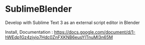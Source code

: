 SublimeBlender
==============

Develop with Sublime Text 3 as an external script editor in Blender

Install, Documentation :
https://docs.google.com/document/d/1-hWEdp1Gz4zjyio7Hdc0ZnFXKNB6eusYITnuMI3n65M
